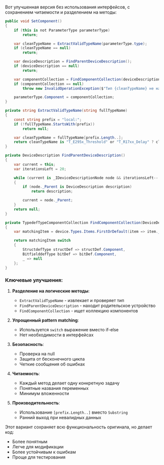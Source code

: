 Вот улучшенная версия без использования интерфейсов, с сохранением читаемости и разделением на методы:

```csharp
public void SetComponent()
{
    if (this is not ParameterType parameterType)
        return;

    var cleanTypeName = ExtractValidTypeName(parameterType.type);
    if (cleanTypeName == null)
        return;

    var deviceDescription = FindParentDeviceDescription();
    if (deviceDescription == null)
        return;

    var componentCollection = FindComponentCollection(deviceDescription, cleanTypeName);
    if (componentCollection == null)
        throw new InvalidOperationException($"Тип {cleanTypeName} не найден в DescriptionTypes");

    parameterType.Component = componentCollection;
}

private string ExtractValidTypeName(string fullTypeName)
{
    const string prefix = "local:";
    if (!fullTypeName.StartsWith(prefix))
        return null;

    var cleanTypeName = fullTypeName[prefix.Length..];
    return cleanTypeName is "T_E295x_Threshold" or "T_R17xx_Delay" ? cleanTypeName : null;
}

private DeviceDescription FindParentDeviceDescription()
{
    var current = this;
    var iterationsLeft = 20;

    while (current is _IDeviceDescriptionNode node && iterationsLeft-- > 0)
    {
        if (node._Parent is DeviceDescription description)
            return description;

        current = node._Parent;
    }
    return null;
}

private TypedefTypeComponentCollection FindComponentCollection(DeviceDescription device, string typeName)
{
    var matchingItem = device.Types.Items.FirstOrDefault(item => item._Name == typeName);

    return matchingItem switch
    {
        StructdefType structDef => structDef.Component,
        BitfielddefType bitDef => bitDef.Component,
        _ => null
    };
}
```

### Ключевые улучшения:

1. **Разделение на логические методы**:
   - `ExtractValidTypeName` - извлекает и проверяет тип
   - `FindParentDeviceDescription` - находит родительское устройство
   - `FindComponentCollection` - ищет коллекцию компонентов

2. **Упрощенный pattern matching**:
   - Используется `switch` выражение вместо if-else
   - Нет необходимости в интерфейсах

3. **Безопасность**:
   - Проверка на null
   - Защита от бесконечного цикла
   - Четкие сообщения об ошибках

4. **Читаемость**:
   - Каждый метод делает одну конкретную задачу
   - Понятные названия переменных
   - Минимум вложенности

5. **Производительность**:
   - Использование `[prefix.Length..]` вместо `Substring`
   - Ранний выход при невалидных данных

Этот вариант сохраняет всю функциональность оригинала, но делает код:
- Более понятным
- Легче для модификации
- Более устойчивым к ошибкам
- Проще для тестирования

